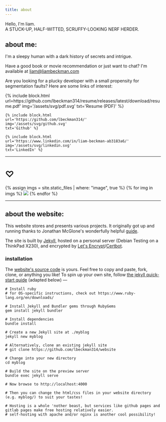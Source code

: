 ```yaml
---
title: about
---
```


<div class="center">
    <span id="hello" class="big rainbow">Hello, I'm liam.</span>
    <object id="smile" type="image/svg+xml" data="/assets/svg/icon-smile.svg"></object>
</div>

<div id="stuck-up">A STUCK-UP, HALF-WITTED, SCRUFFY-LOOKING NERF HERDER.</div>

## about me:
I'm a sleepy human with a dark history of secrets and intrigue.

Have a good book or movie recommendation or just want to chat? I'm available at <a href="mailto:liam@liambeckman.com">liam@liambeckman.com</a>

Are you looking for a plucky developer with a small propensity for segmentation faults? Here are some links of interest:

<div class="inline-block profiles">
    {% include block.html
    url=https://github.com/lbeckman314/resume/releases/latest/download/resume.pdf'
    img='/assets/svg/pdf.svg'
    txt='Resume (PDF)' %}

    {% include block.html
    url='https://github.com/lbeckman314/'
    img='/assets/svg/github.svg'
    txt='Github' %}

    {% include block.html
    url='https://www.linkedin.com/in/liam-beckman-ab3183a6/'
    img='/assets/svg/linkedin.svg'
    txt='LinkedIn' %}
</div>

---

# ♡

<div class="grid" id="grid">
<!-- http://jekyllrb.com/docs/static-files/ -->
{% assign imgs = site.static_files | where: "image", true %}
{% for img in imgs %}
<img class="grid-item" src="{{ img.path }}"/>
{% endfor %}
</div>

---

## about the website:

This website stores and presents various projects. It originally got up and running thanks to Jonathan McGlone's wonderfully helpful [guide](http://jmcglone.com/guides/github-pages/).

The site is built by [Jekyll](https://jekyllrb.com/), hosted on a personal server (Debian Testing on a ThinkPad X230), and encrypted by [Let's Encrypt](https://letsencrypt.org/)/[Certbot](https://certbot.eff.org/).

### installation

The [website's source code](https://github.com/lbeckman314/website) is yours. Feel free to copy and paste, fork, clone, or anything you like! To spin up your own site, follow [the jekyll quick-start quide](https://jekyllrb.com/docs/quickstart/) (adapted below) —

```shell
# Install ruby
# for OS-specific instructions, check out https://www.ruby-lang.org/en/downloads/

# Install Jekyll and Bundler gems through RubyGems
gem install jekyll bundler

# Install dependencies
bundle install

# Create a new Jekyll site at ./myblog
jekyll new myblog

# Alternatively, clone an existing jekyll site
# git clone https://github.com/lbeckman314/website

# Change into your new directory
cd myblog

# Build the site on the preview server
bundle exec jekyll serve

# Now browse to http://localhost:4000

# Then you can change the html/css files in your website directory (e.g. myblog/) to suit your tastes!

# Hosting is a whole 'nother beast, but services like github pages and gitlab pages make free hosting relatively easier.
# self-hosting with apache and/or nginx is another cool possibility!
```
